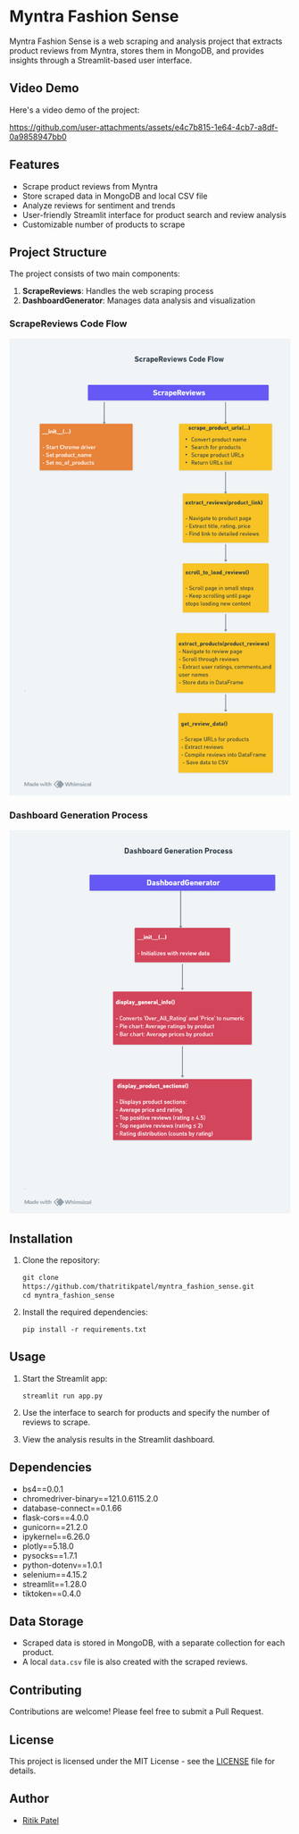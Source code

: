 # Myntra Fashion Sense

Myntra Fashion Sense is a web scraping and analysis project that extracts product reviews from Myntra, stores them in MongoDB, and provides insights through a Streamlit-based user interface.

## Video Demo

Here's a video demo of the project:

https://github.com/user-attachments/assets/e4c7b815-1e64-4cb7-a8df-0a9858947bb0

## Features

- Scrape product reviews from Myntra
- Store scraped data in MongoDB and local CSV file
- Analyze reviews for sentiment and trends
- User-friendly Streamlit interface for product search and review analysis
- Customizable number of products to scrape

## Project Structure

The project consists of two main components:

1. **ScrapeReviews**: Handles the web scraping process
2. **DashboardGenerator**: Manages data analysis and visualization

### ScrapeReviews Code Flow

![ScrapeReviews Code Flow](https://github.com/thatritikpatel/myntra_fashion_sense/blob/main/scrape%20code%20flow.png)

### Dashboard Generation Process

![Dashboard Generation Process](https://github.com/thatritikpatel/myntra_fashion_sense/blob/main/generate%20data%20report.png)

## Installation

1. Clone the repository:
   ```
   git clone https://github.com/thatritikpatel/myntra_fashion_sense.git
   cd myntra_fashion_sense
   ```

2. Install the required dependencies:
   ```
   pip install -r requirements.txt
   ```

## Usage

1. Start the Streamlit app:
   ```
   streamlit run app.py
   ```

2. Use the interface to search for products and specify the number of reviews to scrape.

3. View the analysis results in the Streamlit dashboard.

## Dependencies

- bs4==0.0.1
- chromedriver-binary==121.0.6115.2.0
- database-connect==0.1.66
- flask-cors==4.0.0
- gunicorn==21.2.0
- ipykernel==6.26.0
- plotly==5.18.0
- pysocks==1.7.1
- python-dotenv==1.0.1
- selenium==4.15.2
- streamlit==1.28.0
- tiktoken==0.4.0

## Data Storage

- Scraped data is stored in MongoDB, with a separate collection for each product.
- A local `data.csv` file is also created with the scraped reviews.

## Contributing

Contributions are welcome! Please feel free to submit a Pull Request.

## License

This project is licensed under the MIT License - see the [LICENSE](LICENSE) file for details.


## Author
- [Ritik Patel](mailto:ritik.patel129@gmail.com)